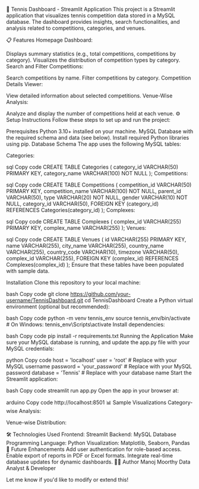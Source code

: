 🎾 Tennis Dashboard - Streamlit Application
This project is a Streamlit application that visualizes tennis competition data stored in a MySQL database. The dashboard provides insights, search functionalities, and analysis related to competitions, categories, and venues.

📋 Features
Homepage Dashboard:

Displays summary statistics (e.g., total competitions, competitions by category).
Visualizes the distribution of competition types by category.
Search and Filter Competitions:

Search competitions by name.
Filter competitions by category.
Competition Details Viewer:

View detailed information about selected competitions.
Venue-Wise Analysis:

Analyze and display the number of competitions held at each venue.
⚙️ Setup Instructions
Follow these steps to set up and run the project:

Prerequisites
Python 3.10+ installed on your machine.
MySQL Database with the required schema and data (see below).
Install required Python libraries using pip.
Database Schema
The app uses the following MySQL tables:

Categories:

sql
Copy code
CREATE TABLE Categories (
    category_id VARCHAR(50) PRIMARY KEY,
    category_name VARCHAR(100) NOT NULL
);
Competitions:

sql
Copy code
CREATE TABLE Competitions (
    competition_id VARCHAR(50) PRIMARY KEY,
    competition_name VARCHAR(100) NOT NULL,
    parent_id VARCHAR(50),
    type VARCHAR(20) NOT NULL,
    gender VARCHAR(10) NOT NULL,
    category_id VARCHAR(50),
    FOREIGN KEY (category_id) REFERENCES Categories(category_id)
);
Complexes:

sql
Copy code
CREATE TABLE Complexes (
    complex_id VARCHAR(255) PRIMARY KEY,
    complex_name VARCHAR(255)
);
Venues:

sql
Copy code
CREATE TABLE Venues (
    id VARCHAR(255) PRIMARY KEY,
    name VARCHAR(255),
    city_name VARCHAR(255),
    country_name VARCHAR(255),
    country_code VARCHAR(10),
    timezone VARCHAR(50),
    complex_id VARCHAR(255),
    FOREIGN KEY (complex_id) REFERENCES Complexes(complex_id)
);
Ensure that these tables have been populated with sample data.

Installation
Clone this repository to your local machine:

bash
Copy code
git clone https://github.com/your-username/TennisDashboard.git
cd TennisDashboard
Create a Python virtual environment (optional but recommended):

bash
Copy code
python -m venv tennis_env
source tennis_env/bin/activate  # On Windows: tennis_env\Scripts\activate
Install dependencies:

bash
Copy code
pip install -r requirements.txt
Running the Application
Make sure your MySQL database is running, and update the app.py file with your MySQL credentials:

python
Copy code
host = 'localhost'
user = 'root'  # Replace with your MySQL username
password = 'your_password'  # Replace with your MySQL password
database = 'Tennis'  # Replace with your database name
Start the Streamlit application:

bash
Copy code
streamlit run app.py
Open the app in your browser at:

arduino
Copy code
http://localhost:8501
📊 Sample Visualizations
Category-wise Analysis:

Venue-wise Distribution:

🛠️ Technologies Used
Frontend: Streamlit
Backend: MySQL Database
Programming Language: Python
Visualization: Matplotlib, Seaborn, Pandas
📝 Future Enhancements
Add user authentication for role-based access.
Enable export of reports in PDF or Excel formats.
Integrate real-time database updates for dynamic dashboards.
👨‍💻 Author
Manoj Moorthy
Data Analyst & Developer

Let me know if you'd like to modify or extend this!






